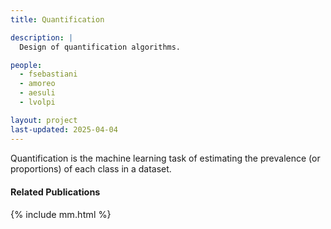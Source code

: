 ```yaml
---
title: Quantification

description: |
  Design of quantification algorithms.

people:
  - fsebastiani
  - amoreo
  - aesuli
  - lvolpi

layout: project
last-updated: 2025-04-04
---
```

Quantification is the machine learning task of estimating the prevalence (or proportions) of each class in a dataset.

<div id="publications" style="font-size: 0.9rem;">
    <h4>Related Publications</h4>
    {% include mm.html %}
</div>
